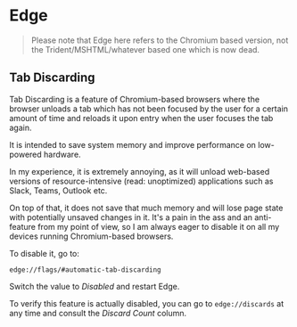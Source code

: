 # Edge

> Please note that Edge here refers to the Chromium based version, not the
Trident/MSHTML/whatever based one which is now dead.

## Tab Discarding

Tab Discarding is a feature of Chromium-based browsers where the browser unloads
a tab which has not been focused by the user for a certain amount of time and reloads
it upon entry when the user focuses the tab again.

It is intended to save system memory and improve performance on low-powered hardware.

In my experience, it is extremely annoying, as it will unload web-based versions of
resource-intensive (read: unoptimized) applications such as Slack, Teams, Outlook etc.

On top of that, it does not save that much memory and will lose page state with potentially
unsaved changes in it. It's a pain in the ass and an anti-feature from my point of view,
so I am always eager to disable it on all my devices running Chromium-based browsers.

To disable it, go to:

`edge://flags/#automatic-tab-discarding`

Switch the value to *Disabled* and restart Edge.

To verify this feature is actually disabled, you can go to `edge://discards` at any time
and consult the *Discard Count* column.
